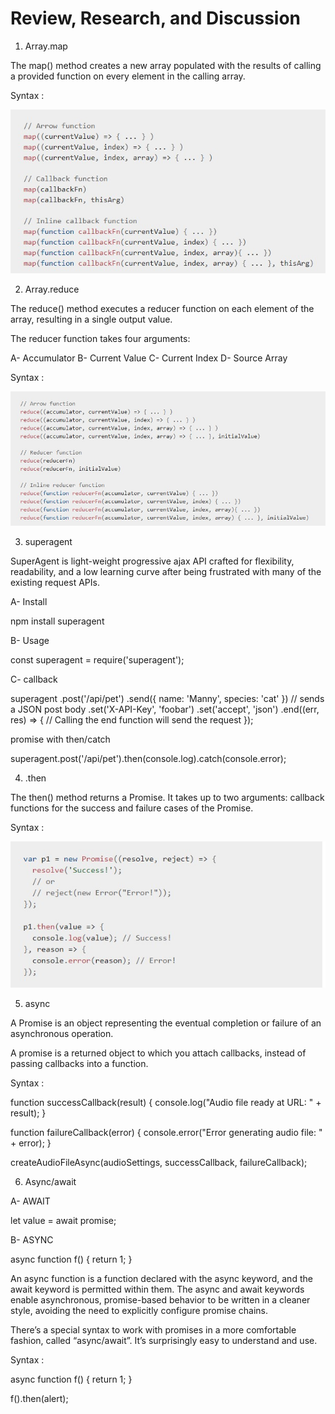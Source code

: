 # Review, Research, and Discussion

1. Array.map

The map() method creates a new array populated with the results of calling a provided function on every element in the calling array.

Syntax :

![ARRAY](https://github.com/naeemmusamh/Reading-note/blob/master/IMAGE/401/ARRAY.jpg?raw=true)

2. Array.reduce

The reduce() method executes a reducer function on each element of the array, resulting in a single output value.

The reducer function takes four arguments:

A- Accumulator
B- Current Value
C- Current Index
D- Source Array

Syntax :

![reduce](https://github.com/naeemmusamh/Reading-note/blob/master/IMAGE/401/reduce.jpg?raw=true)

3. superagent

SuperAgent is light-weight progressive ajax API crafted for flexibility, readability, and a low learning curve after being frustrated with many of the existing request APIs.

A- Install

npm install superagent

B- Usage

const superagent = require('superagent');

C- callback

superagent
  .post('/api/pet')
  .send({ name: 'Manny', species: 'cat' }) // sends a JSON post body
  .set('X-API-Key', 'foobar')
  .set('accept', 'json')
  .end((err, res) => {
    // Calling the end function will send the request
  });

promise with then/catch

superagent.post('/api/pet').then(console.log).catch(console.error);

4. .then

The then() method returns a Promise. It takes up to two arguments: callback functions for the success and failure cases of the Promise.

Syntax :

![then](https://github.com/naeemmusamh/Reading-note/blob/master/IMAGE/401/then.jpg?raw=true)

5. async

A Promise is an object representing the eventual completion or failure of an asynchronous operation.

A promise is a returned object to which you attach callbacks, instead of passing callbacks into a function.

Syntax :

function successCallback(result) {
  console.log("Audio file ready at URL: " + result);
}

function failureCallback(error) {
  console.error("Error generating audio file: " + error);
}

createAudioFileAsync(audioSettings, successCallback, failureCallback);

6. Async/await

A- AWAIT

let value = await promise;

B- ASYNC

async function f() {
  return 1;
}


An async function is a function declared with the async keyword, and the await keyword is permitted within them. The async and await keywords enable asynchronous, promise-based behavior to be written in a cleaner style, avoiding the need to explicitly configure promise chains.

There’s a special syntax to work with promises in a more comfortable fashion, called “async/await”. It’s surprisingly easy to understand and use.

Syntax :

async function f() {
  return 1;
}

f().then(alert);